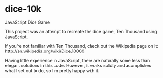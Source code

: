 dice-10k
========

JavaScript Dice Game

This project was an attempt to recreate the dice game, Ten Thousand using JavaScript. 

If you're not familiar with Ten Thousand, check out the Wikipedia page on it: http://en.wikipedia.org/wiki/Dice_10000

Having little experience in JavaScript, there are naturally some less than elegant solutions in this code. However, it works solidly and acomplishes what I set out to do, so I'm pretty happy with it.  
